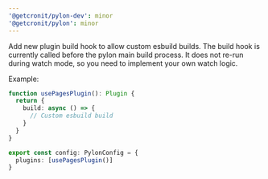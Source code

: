 ```yaml
---
'@getcronit/pylon-dev': minor
'@getcronit/pylon': minor
---
```


Add new plugin build hook to allow custom esbuild builds.
The build hook is currently called before the pylon main build process.
It does not re-run during watch mode, so you need to implement your own watch logic.

Example:

```ts
function usePagesPlugin(): Plugin {
  return {
    build: async () => {
      // Custom esbuild build
    }
  }
}

export const config: PylonConfig = {
  plugins: [usePagesPlugin()]
}
```
